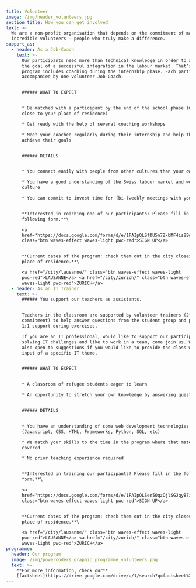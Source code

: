 ```yaml
---
title: Volunteer
image: /img/header_volunteers.jpg
section_title: How you can get involved
text: >-
  We are a non-profit organisation that depends on the commitment of many
  incredible volunteers – people who truly make a difference. 
support_as:
  - header: As a Job-Coach
    text: >-
      Our participants need more than technical knowledge in order to achieve
      the goal of a successful integration in the labour market. That’s why our
      program includes coaching during the internship phase. Each participant is
      accompanied by one volunteer Job-Coach.


      ###### WHAT TO EXPECT


      * Be matched with a participant by the end of the school phase (matching
      close to your place of residence) 

      * Get ready with the help of several coaching workshops

      * Meet your coachee regularly during their internship and help them
      achieve their goals


      ###### DETAILS


      * You connect easily with people from other cultures than your own

      * You have a good understanding of the Swiss labour market and work
      culture

      * You can commit to invest time for (bi-)weekly meetings with your coachee


      **Interested in coaching one of our participants? Please fill in the
      following form.**\

      <a
      href="https://docs.google.com/forms/d/e/1FAIpQLSfDU5n7Z-bMF4is8Bg07SD-0wv_PC40MPqiCtDA5nsZgCtlOg/viewform"
      class="btn waves-effect waves-light pwc-red">SIGN UP</a>


      **Current dates of the program: check them out in the city closest to your
      place of residence.**\

      <a href="/city/lausanne/" class="btn waves-effect waves-light
      pwc-red">LAUSANNE</a> <a href="/city/zurich/" class="btn waves-effect
      waves-light pwc-red">ZURICH</a>
  - header: As an IT Trainer
    text: >-
      ###### You support our teachers as assistants.


      Teachers in the classroom are supported by volunteer trainers (2+ half day
      commitment) to help answer questions from the student group and provide
      1:1 support during exercises.

      If you are an IT professional, would like to support our participants
      solving IT challenges and like to work in a team, come join us. We are
      also open to suggestions if you would like to provide the class with an
      input of a specific IT theme. 


      ###### WHAT TO EXPECT


      * A classroom of refugee students eager to learn

      * An opportunity to stretch your own knowledge by answering questions


      ###### DETAILS


      * You have an understanding of some web development technologies
      (Javascript, CSS, HTML, Frameworks, Python, SQL, etc)

      * We match your skills to the time in the program where that material is
      covered

      * No prior teaching experience required


      **Interested in training our participants? Please fill in the following
      form.**\   

      <a
      href="https://docs.google.com/forms/d/e/1FAIpQLSen5OqzQjlSGJqyB7iaTx-r1Lxj9Liznp8ELrB0bwgS-WGavQ/viewform"
      class="btn waves-effect waves-light pwc-red">SIGN UP</a>


      **Current dates of the program: check them out in the city closest to your
      place of residence.**\

      <a href="/city/lausanne/" class="btn waves-effect waves-light
      pwc-red">LAUSANNE</a> <a href="/city/zurich/" class="btn waves-effect
      waves-light pwc-red">ZURICH</a>
programme:
  header: Our program
  image: /img/powercoders_graphic_programme_volunteers.png
  text: >-
    **For more information, check our**
    [factsheet](https://drive.google.com/drive/u/1/search?q=factsheet%20jobcoaches)
---
```



